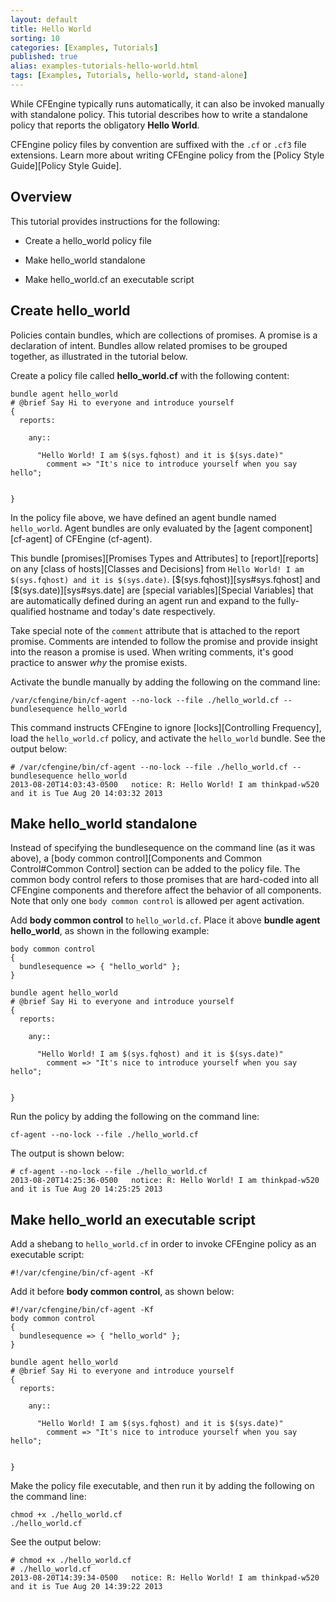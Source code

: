 ```yaml
---
layout: default
title: Hello World
sorting: 10
categories: [Examples, Tutorials]
published: true
alias: examples-tutorials-hello-world.html
tags: [Examples, Tutorials, hello-world, stand-alone]
---
```


While CFEngine typically runs automatically, it can also be invoked manually
with standalone policy. This tutorial describes how to write a
standalone policy that reports the obligatory __Hello World__.

CFEngine policy files by convention are suffixed with the `.cf` or `.cf3` file
extensions. Learn more about writing CFEngine policy from the [Policy Style
Guide][Policy Style Guide].

## Overview
This tutorial provides instructions for the following:

* Create a hello_world policy file

* Make hello_world standalone

* Make hello_world.cf an executable script


## Create hello_world

Policies contain bundles, which are collections of promises. A promise is a declaration of
intent. Bundles allow related promises to be grouped together, as illustrated in the tutorial below.

Create a policy file called __hello_world.cf__ with the following content:

```cf3
bundle agent hello_world
# @brief Say Hi to everyone and introduce yourself
{
  reports:

    any::
      
      "Hello World! I am $(sys.fqhost) and it is $(sys.date)"
        comment => "It's nice to introduce yourself when you say hello";


}
```

In the policy file above, we have defined an agent bundle named `hello_world`. Agent
bundles are only evaluated by the [agent component][cf-agent] of CFEngine
(cf-agent).

This bundle [promises][Promises Types and Attributes] to [report][reports] on any [class of
hosts][Classes and Decisions] from `Hello World! I am $(sys.fqhost) and it is
$(sys.date)`. [$(sys.fqhost)][sys#sys.fqhost] and [$(sys.date)][sys#sys.date]
are [special variables][Special Variables] that are automatically defined
during an agent run and expand to the fully-qualified hostname and today's date
respectively.

Take special note of the `comment` attribute that is attached to the report promise.
Comments are intended to follow the promise and provide insight into the reason
a promise is used. When writing comments, it's good practice to answer *why* the promise exists.

Activate the bundle manually by adding the following on the command line:
```
/var/cfengine/bin/cf-agent --no-lock --file ./hello_world.cf --bundlesequence hello_world
```
This command instructs CFEngine to ignore [locks][Controlling Frequency], load
the `hello_world.cf` policy, and activate the `hello_world` bundle. See the output below:

```
# /var/cfengine/bin/cf-agent --no-lock --file ./hello_world.cf --bundlesequence hello_world
2013-08-20T14:03:43-0500   notice: R: Hello World! I am thinkpad-w520 and it is Tue Aug 20 14:03:32 2013
```

## Make hello_world standalone

Instead of specifying the bundlesequence on the command line (as it was above), a [body common
control][Components and Common Control#Common Control] section can be added to
the policy file. The common body control refers to those promises that are hard-coded into
all CFEngine components and therefore affect the behavior of all components. Note that only
 one `body common control` is allowed per agent activation.

Add __body common control__ to `hello_world.cf`. Place it above __bundle agent hello_world__, as 
shown in the following example:

```cf3
body common control
{
  bundlesequence => { "hello_world" };
}

bundle agent hello_world
# @brief Say Hi to everyone and introduce yourself
{
  reports:

    any::
      
      "Hello World! I am $(sys.fqhost) and it is $(sys.date)"
        comment => "It's nice to introduce yourself when you say hello";


}
```

Run the policy by adding the following on the command line: 
```
cf-agent --no-lock --file ./hello_world.cf
```

The output is shown below:

```
# cf-agent --no-lock --file ./hello_world.cf
2013-08-20T14:25:36-0500   notice: R: Hello World! I am thinkpad-w520 and it is Tue Aug 20 14:25:25 2013
```


## Make hello_world an executable script

Add a shebang to `hello_world.cf` in order to invoke CFEngine policy as an executable script:
```
#!/var/cfengine/bin/cf-agent -Kf
```

Add it before __body common control__, as shown below:

```cf3
#!/var/cfengine/bin/cf-agent -Kf
body common control
{
  bundlesequence => { "hello_world" };
}

bundle agent hello_world
# @brief Say Hi to everyone and introduce yourself
{
  reports:

    any::
      
      "Hello World! I am $(sys.fqhost) and it is $(sys.date)"
        comment => "It's nice to introduce yourself when you say hello";


}
```

Make the policy file executable, and then run it by adding the following on the command line:
```
chmod +x ./hello_world.cf
./hello_world.cf
```
See the output below:

```
# chmod +x ./hello_world.cf
# ./hello_world.cf
2013-08-20T14:39:34-0500   notice: R: Hello World! I am thinkpad-w520 and it is Tue Aug 20 14:39:22 2013
```
